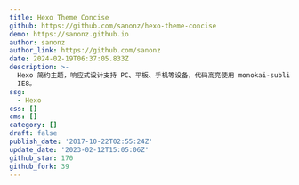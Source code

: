 ```yaml
---
title: Hexo Theme Concise
github: https://github.com/sanonz/hexo-theme-concise
demo: https://sanonz.github.io
author: sanonz
author_link: https://github.com/sanonz
date: 2024-02-19T06:37:05.833Z
description: >-
  Hexo 简约主题，响应式设计支持 PC、平板、手机等设备，代码高亮使用 monokai-sublime 风格，支持亮/暗色主题跟随系统。可以最低兼容到
  IE8。
ssg:
  - Hexo
css: []
cms: []
category: []
draft: false
publish_date: '2017-10-22T02:55:24Z'
update_date: '2023-02-12T15:05:06Z'
github_star: 170
github_fork: 39
---
```

